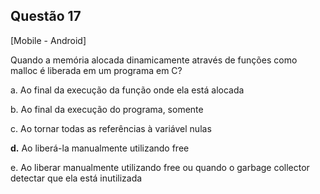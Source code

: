 

## Questão 17
[Mobile - Android]

Quando a memória alocada dinamicamente através de funções como malloc é liberada em um programa em C?

a. Ao final da execução da função onde ela está alocada

b. Ao final da execução do programa, somente

c. Ao tornar todas as referências à variável nulas

**d.** Ao liberá-la manualmente utilizando free

e. Ao liberar manualmente utilizando free ou quando o garbage collector detectar que ela está inutilizada



